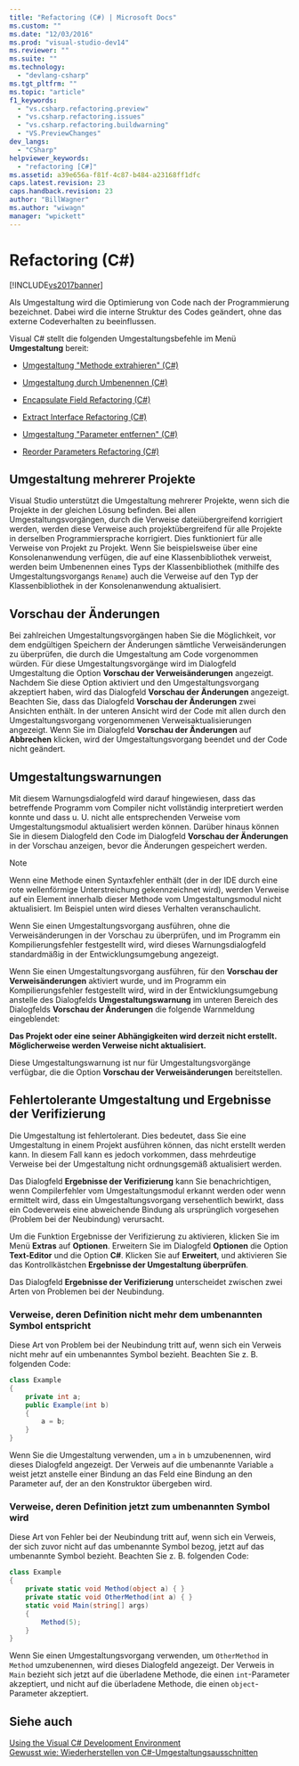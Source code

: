 ```yaml
---
title: "Refactoring (C#) | Microsoft Docs"
ms.custom: ""
ms.date: "12/03/2016"
ms.prod: "visual-studio-dev14"
ms.reviewer: ""
ms.suite: ""
ms.technology: 
  - "devlang-csharp"
ms.tgt_pltfrm: ""
ms.topic: "article"
f1_keywords: 
  - "vs.csharp.refactoring.preview"
  - "vs.csharp.refactoring.issues"
  - "vs.csharp.refactoring.buildwarning"
  - "VS.PreviewChanges"
dev_langs: 
  - "CSharp"
helpviewer_keywords: 
  - "refactoring [C#]"
ms.assetid: a39e656a-f81f-4c87-b484-a23168ff1dfc
caps.latest.revision: 23
caps.handback.revision: 23
author: "BillWagner"
ms.author: "wiwagn"
manager: "wpickett"
---
```

# Refactoring (C#)
[!INCLUDE[vs2017banner](../code-quality/includes/vs2017banner.md)]

Als Umgestaltung wird die Optimierung von Code nach der Programmierung bezeichnet. Dabei wird die interne Struktur des Codes geändert, ohne das externe Codeverhalten zu beeinflussen.  
  
 Visual C\# stellt die folgenden Umgestaltungsbefehle im Menü **Umgestaltung** bereit:  
  
-   [Umgestaltung "Methode extrahieren" \(C\#\)](../csharp-ide/extract-method-refactoring-csharp.md)  
  
-   [Umgestaltung durch Umbenennen \(C\#\)](../csharp-ide/rename-refactoring-csharp.md)  
  
-   [Encapsulate Field Refactoring \(C\#\)](../csharp-ide/encapsulate-field-refactoring-csharp.md)  
  
-   [Extract Interface Refactoring \(C\#\)](../csharp-ide/extract-interface-refactoring-csharp.md)  
  
-   [Umgestaltung "Parameter entfernen" \(C\#\)](../csharp-ide/remove-parameters-refactoring-csharp.md)  
  
-   [Reorder Parameters Refactoring \(C\#\)](../csharp-ide/reorder-parameters-refactoring-csharp.md)  
  
## Umgestaltung mehrerer Projekte  
 Visual Studio unterstützt die Umgestaltung mehrerer Projekte, wenn sich die Projekte in der gleichen Lösung befinden.  Bei allen Umgestaltungsvorgängen, durch die Verweise dateiübergreifend korrigiert werden, werden diese Verweise auch projektübergreifend für alle Projekte in derselben Programmiersprache korrigiert.  Dies funktioniert für alle Verweise von Projekt zu Projekt.  Wenn Sie beispielsweise über eine Konsolenanwendung verfügen, die auf eine Klassenbibliothek verweist, werden beim Umbenennen eines Typs der Klassenbibliothek \(mithilfe des Umgestaltungsvorgangs `Rename`\) auch die Verweise auf den Typ der Klassenbibliothek in der Konsolenanwendung aktualisiert.  
  
## Vorschau der Änderungen  
 Bei zahlreichen Umgestaltungsvorgängen haben Sie die Möglichkeit, vor dem endgültigen Speichern der Änderungen sämtliche Verweisänderungen zu überprüfen, die durch die Umgestaltung am Code vorgenommen würden.  Für diese Umgestaltungsvorgänge wird im Dialogfeld Umgestaltung die Option **Vorschau der Verweisänderungen** angezeigt.  Nachdem Sie diese Option aktiviert und den Umgestaltungsvorgang akzeptiert haben, wird das Dialogfeld **Vorschau der Änderungen** angezeigt.  Beachten Sie, dass das Dialogfeld **Vorschau der Änderungen** zwei Ansichten enthält.  In der unteren Ansicht wird der Code mit allen durch den Umgestaltungsvorgang vorgenommenen Verweisaktualisierungen angezeigt.  Wenn Sie im Dialogfeld **Vorschau der Änderungen** auf **Abbrechen** klicken, wird der Umgestaltungsvorgang beendet und der Code nicht geändert.  
  
## Umgestaltungswarnungen  
 Mit diesem Warnungsdialogfeld wird darauf hingewiesen, dass das betreffende Programm vom Compiler nicht vollständig interpretiert werden konnte und dass u. U. nicht alle entsprechenden Verweise vom Umgestaltungsmodul aktualisiert werden können.  Darüber hinaus können Sie in diesem Dialogfeld den Code im Dialogfeld **Vorschau der Änderungen** in der Vorschau anzeigen, bevor die Änderungen gespeichert werden.  
  
> [!NOTE]
>  Wenn eine Methode einen Syntaxfehler enthält \(der in der IDE durch eine rote wellenförmige Unterstreichung gekennzeichnet wird\), werden Verweise auf ein Element innerhalb dieser Methode vom Umgestaltungsmodul nicht aktualisiert.  Im Beispiel unten wird dieses Verhalten veranschaulicht.  
  
 Wenn Sie einen Umgestaltungsvorgang ausführen, ohne die Verweisänderungen in der Vorschau zu überprüfen, und im Programm ein Kompilierungsfehler festgestellt wird, wird dieses Warnungsdialogfeld standardmäßig in der Entwicklungsumgebung angezeigt.  
  
 Wenn Sie einen Umgestaltungsvorgang ausführen, für den **Vorschau der Verweisänderungen** aktiviert wurde, und im Programm ein Kompilierungsfehler festgestellt wird, wird in der Entwicklungsumgebung anstelle des Dialogfelds **Umgestaltungswarnung** im unteren Bereich des Dialogfelds **Vorschau der Änderungen** die folgende Warnmeldung eingeblendet:  
  
 **Das Projekt oder eine seiner Abhängigkeiten wird derzeit nicht erstellt.  Möglicherweise werden Verweise nicht aktualisiert.**  
  
 Diese Umgestaltungswarnung ist nur für Umgestaltungsvorgänge verfügbar, die die Option **Vorschau der Verweisänderungen** bereitstellen.  
  
## Fehlertolerante Umgestaltung und Ergebnisse der Verifizierung  
 Die Umgestaltung ist fehlertolerant.  Dies bedeutet, dass Sie eine Umgestaltung in einem Projekt ausführen können, das nicht erstellt werden kann.  In diesem Fall kann es jedoch vorkommen, dass mehrdeutige Verweise bei der Umgestaltung nicht ordnungsgemäß aktualisiert werden.  
  
 Das Dialogfeld **Ergebnisse der Verifizierung** kann Sie benachrichtigen, wenn Compilerfehler vom Umgestaltungsmodul erkannt werden oder wenn ermittelt wird, dass ein Umgestaltungsvorgang versehentlich bewirkt, dass ein Codeverweis eine abweichende Bindung als ursprünglich vorgesehen \(Problem bei der Neubindung\) verursacht.  
  
 Um die Funktion Ergebnisse der Verifizierung zu aktivieren, klicken Sie im Menü **Extras** auf **Optionen**.  Erweitern Sie im Dialogfeld **Optionen** die Option **Text\-Editor** und die Option **C\#**.  Klicken Sie auf **Erweitert**, und aktivieren Sie das Kontrollkästchen **Ergebnisse der Umgestaltung überprüfen**.  
  
 Das Dialogfeld **Ergebnisse der Verifizierung** unterscheidet zwischen zwei Arten von Problemen bei der Neubindung.  
  
### Verweise, deren Definition nicht mehr dem umbenannten Symbol entspricht  
 Diese Art von Problem bei der Neubindung tritt auf, wenn sich ein Verweis nicht mehr auf ein umbenanntes Symbol bezieht.  Beachten Sie z. B. folgenden Code:  
  
```c#  
class Example  
{  
    private int a;  
    public Example(int b)  
    {  
        a = b;  
    }  
}  
```  
  
 Wenn Sie die Umgestaltung verwenden, um `a` in `b` umzubenennen, wird dieses Dialogfeld angezeigt.  Der Verweis auf die umbenannte Variable `a` weist jetzt anstelle einer Bindung an das Feld eine Bindung an den Parameter auf, der an den Konstruktor übergeben wird.  
  
### Verweise, deren Definition jetzt zum umbenannten Symbol wird  
 Diese Art von Fehler bei der Neubindung tritt auf, wenn sich ein Verweis, der sich zuvor nicht auf das umbenannte Symbol bezog, jetzt auf das umbenannte Symbol bezieht.  Beachten Sie z. B. folgenden Code:  
  
```c#  
class Example  
{  
    private static void Method(object a) { }  
    private static void OtherMethod(int a) { }  
    static void Main(string[] args)  
    {  
        Method(5);  
    }  
}  
```  
  
 Wenn Sie einen Umgestaltungsvorgang verwenden, um `OtherMethod` in `Method` umzubenennen, wird dieses Dialogfeld angezeigt.  Der Verweis in `Main` bezieht sich jetzt auf die überladene Methode, die einen `int`\-Parameter akzeptiert, und nicht auf die überladene Methode, die einen `object`\-Parameter akzeptiert.  
  
## Siehe auch  
 [Using the Visual C\# Development Environment](../csharp-ide/using-the-visual-studio-development-environment-for-csharp.md)   
 [Gewusst wie: Wiederherstellen von C\#\-Umgestaltungsausschnitten](../ide/how-to-restore-csharp-refactoring-snippets.md)